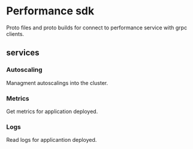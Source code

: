 # Performance sdk

Proto files and proto builds for connect to performance service with grpc clients.

## services 

### Autoscaling
Managment autoscalings into the cluster.

### Metrics
Get metrics for application deployed.


### Logs
Read logs for applicantion deployed.

